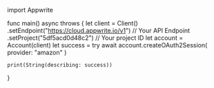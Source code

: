 import Appwrite

func main() async throws {
let client = Client()
.setEndpoint("https://cloud.appwrite.io/v1") // Your API Endpoint
.setProject("5df5acd0d48c2") // Your project ID
let account = Account(client)
let success = try await account.createOAuth2Session(
provider: "amazon"
)

    print(String(describing: success))

}
